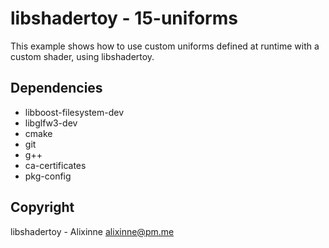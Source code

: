 # libshadertoy - 15-uniforms

This example shows how to use custom uniforms defined at runtime
with a custom shader, using libshadertoy.

## Dependencies

* libboost-filesystem-dev
* libglfw3-dev
* cmake
* git
* g++
* ca-certificates
* pkg-config

## Copyright

libshadertoy - Alixinne <alixinne@pm.me>
